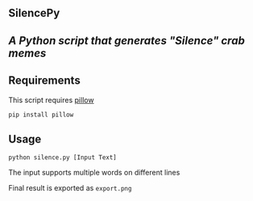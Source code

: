 ## **SilencePy**
## *A Python script that generates "Silence" crab memes*

## Requirements
This script requires [pillow](https://python-pillow.org/)

`pip install pillow`

## Usage
`python silence.py [Input Text]`

The input supports multiple words on different lines

Final result is exported as `export.png`
